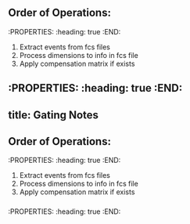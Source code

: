 ## Order of Operations:
:PROPERTIES:
:heading: true
:END:
1. Extract events from fcs files
2. Process dimensions to info in fcs file
3. Apply compensation matrix if exists
## 
:PROPERTIES:
:heading: true
:END:
---
title: Gating Notes
---

## Order of Operations:
:PROPERTIES:
:heading: true
:END:
1. Extract events from fcs files
2. Process dimensions to info in fcs file
3. Apply compensation matrix if exists
###
:PROPERTIES:
:heading: true
:END:
